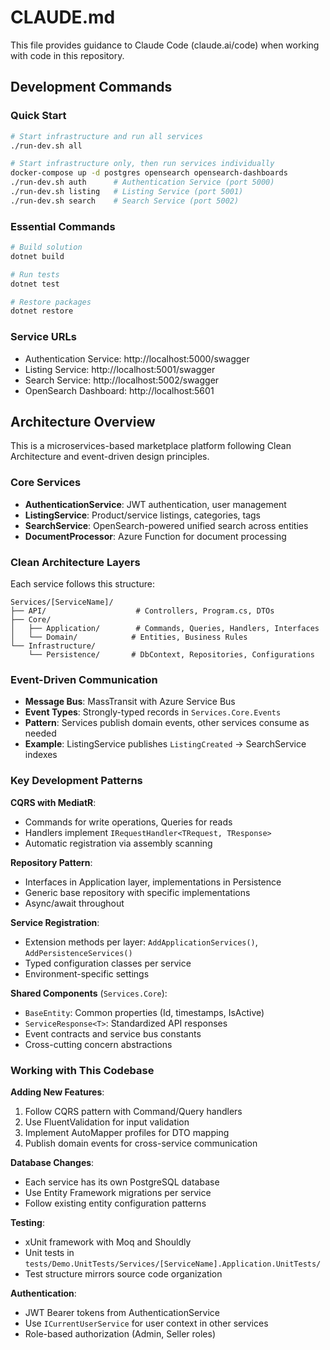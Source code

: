 # CLAUDE.md

This file provides guidance to Claude Code (claude.ai/code) when working with code in this repository.

## Development Commands

### Quick Start
```bash
# Start infrastructure and run all services
./run-dev.sh all

# Start infrastructure only, then run services individually
docker-compose up -d postgres opensearch opensearch-dashboards
./run-dev.sh auth      # Authentication Service (port 5000)
./run-dev.sh listing   # Listing Service (port 5001)  
./run-dev.sh search    # Search Service (port 5002)
```

### Essential Commands
```bash
# Build solution
dotnet build

# Run tests
dotnet test

# Restore packages
dotnet restore
```

### Service URLs
- Authentication Service: http://localhost:5000/swagger
- Listing Service: http://localhost:5001/swagger
- Search Service: http://localhost:5002/swagger
- OpenSearch Dashboard: http://localhost:5601

## Architecture Overview

This is a microservices-based marketplace platform following Clean Architecture and event-driven design principles.

### Core Services
- **AuthenticationService**: JWT authentication, user management
- **ListingService**: Product/service listings, categories, tags
- **SearchService**: OpenSearch-powered unified search across entities
- **DocumentProcessor**: Azure Function for document processing

### Clean Architecture Layers
Each service follows this structure:
```
Services/[ServiceName]/
├── API/                    # Controllers, Program.cs, DTOs
├── Core/
│   ├── Application/        # Commands, Queries, Handlers, Interfaces
│   └── Domain/            # Entities, Business Rules
└── Infrastructure/
    └── Persistence/       # DbContext, Repositories, Configurations
```

### Event-Driven Communication
- **Message Bus**: MassTransit with Azure Service Bus
- **Event Types**: Strongly-typed records in `Services.Core.Events`
- **Pattern**: Services publish domain events, other services consume as needed
- **Example**: ListingService publishes `ListingCreated` → SearchService indexes

### Key Development Patterns

**CQRS with MediatR**:
- Commands for write operations, Queries for reads
- Handlers implement `IRequestHandler<TRequest, TResponse>`
- Automatic registration via assembly scanning

**Repository Pattern**:
- Interfaces in Application layer, implementations in Persistence
- Generic base repository with specific implementations
- Async/await throughout

**Service Registration**:
- Extension methods per layer: `AddApplicationServices()`, `AddPersistenceServices()`
- Typed configuration classes per service
- Environment-specific settings

**Shared Components** (`Services.Core`):
- `BaseEntity`: Common properties (Id, timestamps, IsActive)
- `ServiceResponse<T>`: Standardized API responses
- Event contracts and service bus constants
- Cross-cutting concern abstractions

### Working with This Codebase

**Adding New Features**:
1. Follow CQRS pattern with Command/Query handlers
2. Use FluentValidation for input validation
3. Implement AutoMapper profiles for DTO mapping
4. Publish domain events for cross-service communication

**Database Changes**:
- Each service has its own PostgreSQL database
- Use Entity Framework migrations per service
- Follow existing entity configuration patterns

**Testing**:
- xUnit framework with Moq and Shouldly
- Unit tests in `tests/Demo.UnitTests/Services/[ServiceName].Application.UnitTests/`
- Test structure mirrors source code organization

**Authentication**:
- JWT Bearer tokens from AuthenticationService
- Use `ICurrentUserService` for user context in other services
- Role-based authorization (Admin, Seller roles)